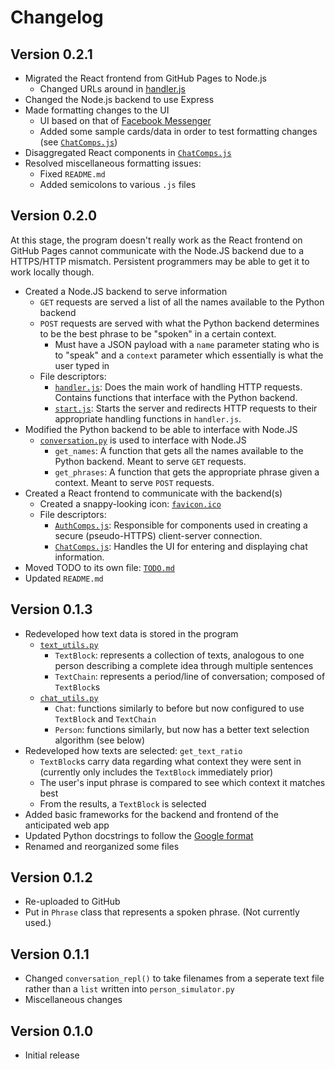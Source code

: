 # Changelog

## Version 0.2.1
- Migrated the React frontend from GitHub Pages to Node.js
  - Changed URLs around in [handler.js](nodejs/handler.js)
- Changed the Node.js backend to use Express
- Made formatting changes to the UI
  - UI based on that of
  [Facebook Messenger](https://en.wikipedia.org/wiki/Facebook_Messenger)
  - Added some sample cards/data in order to test formatting changes (see 
  [`ChatComps.js`](reactjs/src/ChatComps.js))
- Disaggregated React components in [`ChatComps.js`](reactjs/src/ChatComps.js)
- Resolved miscellaneous formatting issues:
  - Fixed `README.md`
  - Added semicolons to various `.js` files

## Version 0.2.0
At this stage, the program doesn't really work as the React frontend on GitHub
Pages cannot communicate with the Node.JS backend due to a HTTPS/HTTP mismatch.
Persistent programmers may be able to get it to work locally though.

- Created a Node.JS backend to serve information
  - `GET` requests are served a list of all the names available to the Python
  backend
  - `POST` requests are served with what the Python backend determines to be
  the best phrase to be "spoken" in a certain context.
    - Must have a JSON payload with a `name` parameter stating who is to "speak"
    and a `context` parameter which essentially is what the user typed in
  - File descriptors:
    - [`handler.js`](nodejs/handler.js): Does the main work of handling HTTP
    requests. Contains functions that interface with the Python backend.
    - [`start.js`](nodejs/start.js): Starts the server and redirects HTTP
    requests to their appropriate handling functions in `handler.js`.
- Modified the Python backend to be able to interface with Node.JS
  - [`conversation.py`](python/conversation.py) is used to interface with
  Node.JS
    - `get_names`: A function that gets all the names available to the Python
    backend. Meant to serve `GET` requests.
    - `get_phrases`: A function that gets the appropriate phrase given a
    context. Meant to serve `POST` requests.
- Created a React frontend to communicate with the backend(s)
  - Created a snappy-looking icon: [`favicon.ico`](reactjs/public/favicon.ico)
  - File descriptors:
    - [`AuthComps.js`](reactjs/AuthComps.js): Responsible for components used in
    creating a secure (pseudo-HTTPS) client-server connection.
    - [`ChatComps.js`](reactjs/ChatComps.js): Handles the UI for entering and
    displaying chat information.
- Moved TODO to its own file: [`TODO.md`](TODO.md)
- Updated `README.md`


## Version 0.1.3
- Redeveloped how text data is stored in the program
  - [`text_utils.py`](python/text_utils.py)
    - `TextBlock`: represents a collection of texts, analogous to one person
    describing a complete idea through multiple sentences
    - `TextChain`: represents a period/line of conversation; composed of
    `TextBlock`s
  - [`chat_utils.py`](python/chat_utils.py)
    - `Chat`: functions similarly to before but now configured to use
    `TextBlock` and `TextChain`
    - `Person`: functions similarly, but now has a better text selection
    algorithm (see below)
- Redeveloped how texts are selected: `get_text_ratio`
  - `TextBlock`s carry data regarding what context they were sent in (currently
  only includes the `TextBlock` immediately prior)
  - The user's input phrase is compared to see which context it matches best
  - From the results, a `TextBlock` is selected
- Added basic frameworks for the backend and frontend of the anticipated web
app
- Updated Python docstrings to follow the
[Google format](https://github.com/google/styleguide/blob/gh-pages/pyguide.md)
- Renamed and reorganized some files


## Version 0.1.2
- Re-uploaded to GitHub
- Put in `Phrase` class that represents a spoken phrase. (Not currently used.)


## Version 0.1.1
- Changed `conversation_repl()` to take filenames from a seperate text file
rather than a `list` written into `person_simulator.py`
- Miscellaneous changes


## Version 0.1.0
- Initial release

